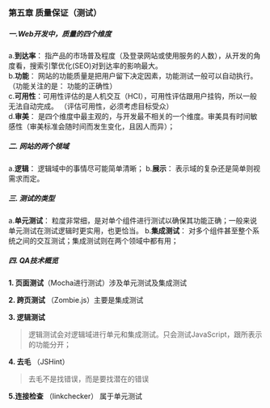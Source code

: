 ### 第五章 质量保证（测试）
##### 一.Web开发中，质量的四个维度
a.**到达率**： 指产品的市场普及程度（及登录网站或使用服务的人数），从开发的角度看，搜索引擎优化(SEO)对到达率的影响最大。    
b.**功能**： 网站的功能质量是把用户留下决定因素，功能测试一般可以自动执行。（功能关注的是： 功能的正确性）     
c.**可用性**：可用性评估的是人机交互（HCI），可用性评估跟用户挂钩，所以一般无法自动完成。 （评估可用性，必须考虑目标受众）      
d.**审美**： 是四个维度中最主观的，与开发最不相关的一个维度。审美具有时间敏感性（审美标准会随时间而发生变化，且因人而异）；

##### 二. 网站的两个领域
a.**逻辑**： 逻辑域中的事情尽可能简单清晰；
b.**展示**： 表示域的复杂还是简单则视需求而定。

##### 三. 测试的类型
a.**单元测试**： 粒度非常细，是对单个组件进行测试以确保其功能正确；一般来说单元测试在测试逻辑时更实用，也更恰当。
b.**集成测试**： 对多个组件甚至整个系统之间的交互测试；集成测试则在两个领域中都有用；

##### 四. QA技术概览
**1. 页面测试**（Mocha进行测试）涉及单元测试及集成测试

**2. 跨页测试** （Zombie.js）主要是集成测试

**3. 逻辑测试**
> 逻辑测试会对逻辑域进行单元和集成测试。只会测试JavaScript，跟所表示的功能分开；

**4. 去毛** （JSHint）
> 去毛不是找错误，而是要找潜在的错误

**5.连接检查** （linkchecker） 属于单元测试
